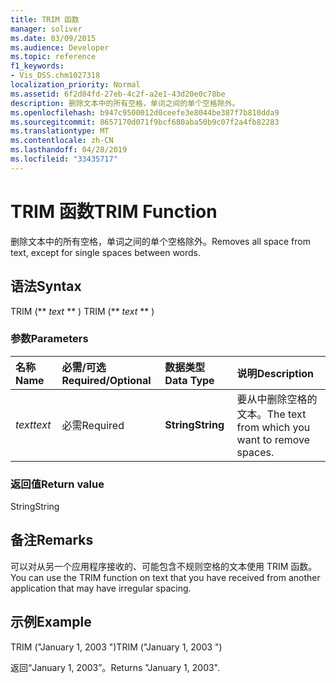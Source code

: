 ```yaml
---
title: TRIM 函数
manager: soliver
ms.date: 03/09/2015
ms.audience: Developer
ms.topic: reference
f1_keywords:
- Vis_DSS.chm1027318
localization_priority: Normal
ms.assetid: 6f2d84fd-27eb-4c2f-a2e1-43d20e0c78be
description: 删除文本中的所有空格，单词之间的单个空格除外。
ms.openlocfilehash: b947c9500012d0ceefe3e8044be387f7b810dda9
ms.sourcegitcommit: 8657170d071f9bcf680aba50b9c07f2a4fb82283
ms.translationtype: MT
ms.contentlocale: zh-CN
ms.lasthandoff: 04/28/2019
ms.locfileid: "33435717"
---
```

# <a name="trim-function"></a><span data-ttu-id="3e637-103">TRIM 函数</span><span class="sxs-lookup"><span data-stu-id="3e637-103">TRIM Function</span></span>

<span data-ttu-id="3e637-104">删除文本中的所有空格，单词之间的单个空格除外。</span><span class="sxs-lookup"><span data-stu-id="3e637-104">Removes all space from text, except for single spaces between words.</span></span> 
  
## <a name="syntax"></a><span data-ttu-id="3e637-105">语法</span><span class="sxs-lookup"><span data-stu-id="3e637-105">Syntax</span></span>

<span data-ttu-id="3e637-106">TRIM (\*\* *text* \*\* ) </span><span class="sxs-lookup"><span data-stu-id="3e637-106">TRIM (\*\* *text* \*\* )</span></span> 
  
### <a name="parameters"></a><span data-ttu-id="3e637-107">参数</span><span class="sxs-lookup"><span data-stu-id="3e637-107">Parameters</span></span>

|<span data-ttu-id="3e637-108">**名称**</span><span class="sxs-lookup"><span data-stu-id="3e637-108">**Name**</span></span>|<span data-ttu-id="3e637-109">**必需/可选**</span><span class="sxs-lookup"><span data-stu-id="3e637-109">**Required/Optional**</span></span>|<span data-ttu-id="3e637-110">**数据类型**</span><span class="sxs-lookup"><span data-stu-id="3e637-110">**Data Type**</span></span>|<span data-ttu-id="3e637-111">**说明**</span><span class="sxs-lookup"><span data-stu-id="3e637-111">**Description**</span></span>|
|:-----|:-----|:-----|:-----|
| <span data-ttu-id="3e637-112">_text_</span><span class="sxs-lookup"><span data-stu-id="3e637-112">_text_</span></span> <br/> |<span data-ttu-id="3e637-113">必需</span><span class="sxs-lookup"><span data-stu-id="3e637-113">Required</span></span>  <br/> |<span data-ttu-id="3e637-114">**String**</span><span class="sxs-lookup"><span data-stu-id="3e637-114">**String**</span></span> <br/> |<span data-ttu-id="3e637-115">要从中删除空格的文本。</span><span class="sxs-lookup"><span data-stu-id="3e637-115">The text from which you want to remove spaces.</span></span>  <br/> |
   
### <a name="return-value"></a><span data-ttu-id="3e637-116">返回值</span><span class="sxs-lookup"><span data-stu-id="3e637-116">Return value</span></span>

<span data-ttu-id="3e637-117">String</span><span class="sxs-lookup"><span data-stu-id="3e637-117">String</span></span>
  
## <a name="remarks"></a><span data-ttu-id="3e637-118">备注</span><span class="sxs-lookup"><span data-stu-id="3e637-118">Remarks</span></span>

<span data-ttu-id="3e637-119">可以对从另一个应用程序接收的、可能包含不规则空格的文本使用 TRIM 函数。</span><span class="sxs-lookup"><span data-stu-id="3e637-119">You can use the TRIM function on text that you have received from another application that may have irregular spacing.</span></span>
  
## <a name="example"></a><span data-ttu-id="3e637-120">示例</span><span class="sxs-lookup"><span data-stu-id="3e637-120">Example</span></span>

<span data-ttu-id="3e637-121">TRIM ("January 1, 2003 ")</span><span class="sxs-lookup"><span data-stu-id="3e637-121">TRIM ("January 1, 2003 ")</span></span> 
  
<span data-ttu-id="3e637-122">返回“January 1, 2003”。</span><span class="sxs-lookup"><span data-stu-id="3e637-122">Returns "January 1, 2003".</span></span> 
  

